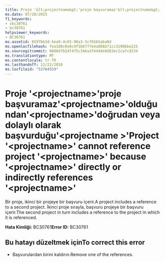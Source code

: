 ```yaml
---
title: Proje '&lt;projectname&gt;'proje başvuramaz'&lt;projectname&gt;'olduğundan'&lt;projectname&gt;'doğrudan veya dolaylı olarak başvurduğu'&lt;projectname &gt;'
ms.date: 07/20/2015
f1_keywords:
- vbc30761
- bc30761
helpviewer_keywords:
- BC30761
ms.assetid: 0197bb2d-5ea9-4c03-98a3-3cf01b5aba0d
ms.openlocfilehash: fea1d8c0e8c4f5b6777e4a886b71cc3190bbe225
ms.sourcegitcommit: 0888d7b24f475c346a3f444de8d83ec1ca7cd234
ms.translationtype: MT
ms.contentlocale: tr-TR
ms.lasthandoff: 12/22/2018
ms.locfileid: "53764559"
---
```

# <a name="project-ltprojectnamegt-cannot-reference-project-ltprojectnamegt-because-ltprojectnamegt-directly-or-indirectly-references-ltprojectnamegt"></a><span data-ttu-id="ebc7e-102">Proje '&lt;projectname&gt;'proje başvuramaz'&lt;projectname&gt;'olduğundan'&lt;projectname&gt;'doğrudan veya dolaylı olarak başvurduğu'&lt;projectname &gt;'</span><span class="sxs-lookup"><span data-stu-id="ebc7e-102">Project '&lt;projectname&gt;' cannot reference project '&lt;projectname&gt;' because '&lt;projectname&gt;' directly or indirectly references '&lt;projectname&gt;'</span></span>
<span data-ttu-id="ebc7e-103">Bir proje, ikinci bir projeye bir başvuru içerir.</span><span class="sxs-lookup"><span data-stu-id="ebc7e-103">A project includes a reference to a second project.</span></span> <span data-ttu-id="ebc7e-104">İkinci proje sırayla, başvuru projeye bir başvuru içerir.</span><span class="sxs-lookup"><span data-stu-id="ebc7e-104">The second project in turn includes a reference to the project in which it is referenced.</span></span>  
  
 <span data-ttu-id="ebc7e-105">**Hata Kimliği:** BC30761</span><span class="sxs-lookup"><span data-stu-id="ebc7e-105">**Error ID:** BC30761</span></span>  
  
## <a name="to-correct-this-error"></a><span data-ttu-id="ebc7e-106">Bu hatayı düzeltmek için</span><span class="sxs-lookup"><span data-stu-id="ebc7e-106">To correct this error</span></span>  
  
-   <span data-ttu-id="ebc7e-107">Başvurulardan birini kaldırın.</span><span class="sxs-lookup"><span data-stu-id="ebc7e-107">Remove one of the references.</span></span>